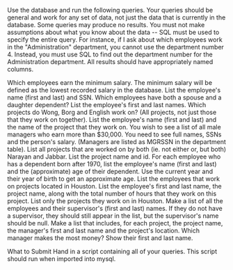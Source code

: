 Use the database and run the following queries.  Your queries should be general and work for any set of data, not just the data that is currently in the database.  Some queries may produce no results.   You must not make assumptions about what you know about the data -- SQL must be used to specify the entire query.  For instance, if I ask about which employees work in the "Administration" department, you cannot use the department number 4.  Instead, you must use SQL to find out the department number for the Administration department.  All results should have appropriately named columns.

Which employees earn the minimum salary.  The minimum salary will be defined as the lowest recorded salary in the database.   List the employee's name (first and last) and SSN.
Which employees have both a spouse and a daughter dependent?  List the employee's first and last names.
Which projects do Wong, Borg and English work on?  (All projects, not just those that they work on together).  List the employee's name (first and last) and the name of the project that they work on.
You wish to see a list of all male managers who earn more than $30,000. You need to see full names, SSNs and the person's salary.  (Managers are listed as MGRSSN in the department table).
List all projects that are worked on by both (ie. not either or, but both) Narayan and Jabbar.     List the project name and id.
For each employee who has a dependent born after 1970, list the employee's name (first and last) and the (approximate) age of their dependent.   Use the current year and their year of birth to get an approximate age.
List the employees that work on projects located in Houston.  List the employee's first and last name, the project name, along with the total number of hours that they work on this project.  List only the projects they work on in Houston.
Make a list of all the employees and their supervisor's (first and last) names.  If they do not have a supervisor, they should still appear in the list, but the supervisor's name should be null.
Make a list that includes, for each project, the project name, the manager's first and last name and the project's location.
Which manager makes the most money?  Show their first and last name.

What to Submit
Hand in a script containing all of your queries.  This script should run when imported into mysql.
